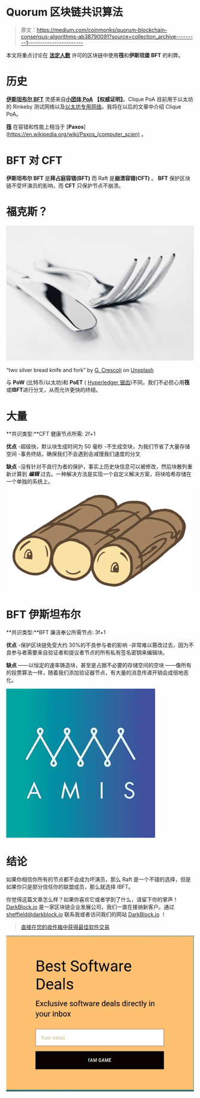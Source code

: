# Quorum 区块链共识算法

> 原文：<https://medium.com/coinmonks/quorum-blockchain-consensus-algorithms-ab38790091?source=collection_archive---------1----------------------->

本文将重点讨论在 [**法定人数**](https://github.com/jpmorganchase/quorum) 许可的区块链中使用**筏**和**伊斯坦堡 BFT** 的利弊。

# 历史

[**伊斯坦布尔 BFT**](https://github.com/getamis/istanbul-tools) 灵感来自[**小团体 PoA**](https://github.com/ethereum/EIPs/issues/225) **【权威证明】**。Clique PoA 目前用于以太坊的 Rinkeby 测试网络以及[以太坊专用网络](https://poa.network/)。我将在以后的文章中介绍 Clique PoA。

[**筏**](https://raft.github.io/) 在容错和性能上相当于 [**Paxos**](https://en.wikipedia.org/wiki/Paxos_(computer_scien) 。

# BFT 对 CFT

**伊斯坦布尔 BFT** 是**拜占庭容错(BFT)** 而 Raft 是**崩溃容错(CFT)** 。 **BFT** 保护区块链不受坏演员的影响，而 **CFT** 只保护节点不崩溃。

# 福克斯？

![](img/69c2c3f5b9058efdf756cb832be33014.png)

“two silver bread knife and fork” by [G. Crescoli](https://unsplash.com/@freegraphictoday?utm_source=medium&utm_medium=referral) on [Unsplash](https://unsplash.com?utm_source=medium&utm_medium=referral)

与 **PoW** (比特币/以太坊)和 **PoET** ( [Hyperledger 锯齿](https://sawtooth.hyperledger.org/docs/))不同，我们不必担心用**筏**或**IBFT**进行分叉，从而允许更快的终结。

# 大量

**共识类型:**CFT
健康节点所需: 2f+1

**优点**
-超级快，默认块生成时间为 50 毫秒
-不生成空块，为我们节省了大量存储空间
-事务终结，确保我们不会遇到会减慢我们速度的分叉

**缺点** -没有针对不良行为者的保护，事实上历史块信息可以被修改，然后块散列重新计算到 ***编辑*** 过去。一种解决方法是实现一个自定义解决方案，将块哈希存储在一个单独的系统上。

![](img/0f22db657d7c4d64f24b2272638cb7c8.png)

# BFT 伊斯坦布尔

**共识类型:**BFT
廉洁奉公所需节点: 3f+1

**优点**
-保护区块链免受大约 30%的不良参与者的影响
-非常难以篡改过去，因为不良参与者需要来自验证者和提议者节点的所有私有签名密钥来编辑块。

**缺点** ——以恒定的速率铸造块，甚至是占据不必要的存储空间的空块
——像所有的投票算法一样，随着我们添加验证器节点，有大量的消息传递开销会成倍地恶化。

![](img/b31fd9136eee0531d51b4fc4cba3b3be.png)

# 结论

如果你相信你所有的节点都不会成为坏演员，那么 Raft 是一个不错的选择，但是如果你只是部分信任你的联盟成员，那么就选择 IBFT。

你觉得这篇文章怎么样？如果你喜欢它或者学到了什么，请留下你的掌声！ [DarkBlock.io](https://darkblock.io/) 是一家区块链企业发展公司，我们一直在接纳新客户。通过 [sheffield@darkblock.io](mailto:sheffield@darkblock.io) 联系我或者访问我们的网站 [DarkBlock.io](https://darkblock.io/) ！

> [直接在您的收件箱中获得最佳软件交易](https://coincodecap.com/?utm_source=coinmonks)

[![](img/7c0b3dfdcbfea594cc0ae7d4f9bf6fcb.png)](https://coincodecap.com/?utm_source=coinmonks)